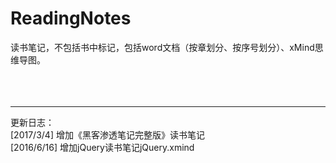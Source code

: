 # ReadingNotes
读书笔记，不包括书中标记，包括word文档（按章划分、按序号划分）、xMind思维导图。
<br/><br/><br/><br/>
<hr/>
更新日志：<br/>
[2017/3/4] 增加《黑客渗透笔记完整版》读书笔记<br/>
[2016/6/16] 增加jQuery读书笔记jQuery.xmind
